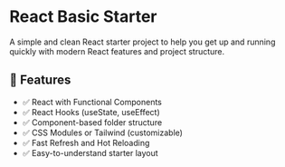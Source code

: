# React Basic Starter

A simple and clean React starter project to help you get up and running quickly with modern React features and project structure.

## 🚀 Features

- ✅ React with Functional Components
- ✅ React Hooks (useState, useEffect)
- ✅ Component-based folder structure
- ✅ CSS Modules or Tailwind (customizable)
- ✅ Fast Refresh and Hot Reloading
- ✅ Easy-to-understand starter layout
